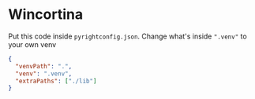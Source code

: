 # Wincortina

Put this code inside `pyrightconfig.json`. Change what's inside `".venv"` to your own venv

```json
{
  "venvPath": ".",
  "venv": ".venv",
  "extraPaths": ["./lib"]
}
```

